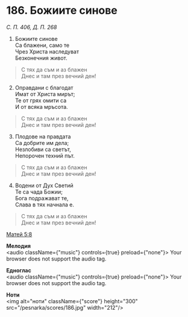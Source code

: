 # 186. Божиите синове

_С. П. 406, Д. П. 268_

1. Божиите синове  
Са блажени, само те  
Чрез Христа наследуват  
Безконечния живот.  

> С тях да съм и аз блажен  
> Днес и там през вечний ден!

2. Оправдани с благодат  
Имат от Христа мирът;  
Те от грях омити са  
И от всяка мръсота.  

> С тях да съм и аз блажен  
> Днес и там през вечний ден!

3. Плодове на правдата  
Са добрите им дела;  
Незлобиви са светът,  
Непорочен техний път.  

> С тях да съм и аз блажен  
> Днес и там през вечний ден!

4. Водени от Дух Светий  
Те са чада Божии;  
Бога подражават те,  
Слава в тях начнала е.  

> С тях да съм и аз блажен  
> Днес и там през вечний ден!

[Матей 5:8](http://biblia.bg/index.php?k=40&g=5&s=8)

**Мелодия**  
<audio className={"music"} controls={true} preload={"none"}>
    <source src="/pesnarka/mp3/186.mp3" type="audio/mpeg"/>
    Your browser does not support the audio tag.
</audio>

**Едноглас**  
<audio className={"music"} controls={true} preload={"none"}>
    <source src="/pesnarka/transp/186.mp3" type="audio/mpeg"/>
    Your browser does not support the audio tag.
</audio>

**Ноти**  
<img alt="ноти" className={"score"} height="300" src="/pesnarka/scores/186.jpg" width="212"/>
